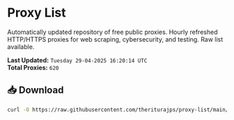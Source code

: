 # Proxy List

Automatically updated repository of free public proxies. Hourly refreshed HTTP/HTTPS proxies for web scraping, cybersecurity, and testing. Raw list available.

**Last Updated:** `Tuesday 29-04-2025 16:20:14 UTC`  
**Total Proxies:** `620`

## 📥 Download
```bash
curl -O https://raw.githubusercontent.com/theriturajps/proxy-list/main/proxies.txt
